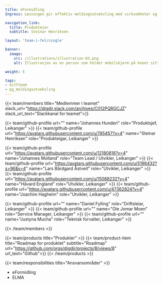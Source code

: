 ```yaml
---
title: eFormidling
Ingress: Løsningen gir effektiv meldingsutveksling med virksomheter og innbygger.

navigation_link:
  title: Produkteier
  subtitle: Steinar Henriksen

layout: 'team-i-fel/single'

banner:
  image:
    src: /illustrations/illustration-03.png
    alt: Illustrasjon av en person som holder mobilskjerm på kneet sitt

weight: 5

tags:
- eittteam
- pg_meldingsutveksling
---
```


{{< team/members title="Medlemmer i teamet" slack_url="https://digdir.slack.com/archives/C012PQRGCJZ" slack_url_text="Slackkanal for teamet">}}

  {{< team/github-profile url="" name="Johannes Hunderi" role="Produktsjef,  Leikanger" >}}
  {{< team/github-profile url="https://avatars.githubusercontent.com/u/785457?v=4"  name="Steinar Henriksen" role="Produkteigar, Leikanger" >}}

  {{< team/github-profile url="https://avatars.githubusercontent.com/u/12180816?v=4" name="Johannes Molland" role="Team Lead / Utvikler, Leikanger" >}}
  {{< team/github-profile url="https://avatars.githubusercontent.com/u/5196432?s=96&v=4" name="Lars Bårdgard Åstveit" role="Utvikler, Leikanger" >}}
  {{< team/github-profile url="https://avatars.githubusercontent.com/u/15088232?v=4" name="Håvard England" role="Utvikler, Leikanger" >}}
  {{< team/github-profile url="https://avatars.githubusercontent.com/u/47362824?v=4" name="Joachim Hagheim" role="Utvikler, Leikanger" >}}

  {{< team/github-profile url="" name="Daniel Fylling" role="Driftsleiar, Leikanger" >}}
  {{< team/github-profile url="" name="Ole Jomar Moen" role="Service Manager, Leikanger" >}}
  {{< team/github-profile url="" name="Justyna Mucha" role="Teknisk forvalter, Leikanger" >}}

{{< /team/members >}}

{{< team/products title="Produkter" >}}
{{< team/product-item title="Roadmap for produktet" subtitle="Roadmap" url="https://github.com/orgs/digdir/projects/8/views/8" url_text="Github">}}
{{< /team/products >}}

{{< team/responsibilities title="Ansvarsområder" >}}

- eFormidling
- ELMA
  
